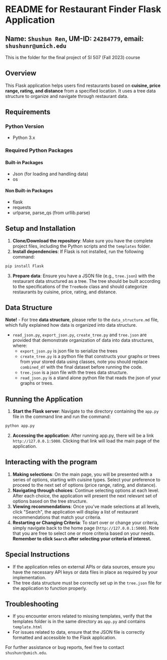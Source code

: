 # README for Restaurant Finder Flask Application
## Name: `Shushun Ren`, UM-ID: `24284779`, email: `shushunr@umich.edu`
This is the folder for the final project of SI 507 (Fall 2023) course

## Overview
This Flask application helps users find restaurants based on **cuisine, price range, rating, and distance** from a specified location. It uses a tree data structure to organize and navigate through restaurant data.

## Requirements
### Python Version
- Python 3.x

### Required Python Packages
#### Built-in Packages
- Json (for loading and handling data)
- os
#### Non Built-in Packages
- flask
- requests
- urlparse, parse_qs (from urllib.parse)

## Setup and Installation
1. **Clone/Download the repository**: Make sure you have the complete project files, including the Python scripts and the `templates` folder.
2. **Install dependencies**: If Flask is not installed, run the following command:
```python
pip install Flask
```
3. **Prepare data**: Ensure you have a JSON file (e.g., `tree.json`) with the restaurant data structured as a tree. The tree should be built according to the specifications of the `TreeNode` class and should categorize restaurants by cuisine, price, rating, and distance.

## Data Structure
**Note!** - For tree **data structure**, please refer to the `data_structure.md` file, which fully explained how data is organized into data structure.
- `read_json.py`, `export_json.py`, `create_tree.py` and `tree.json` are provided that demonstrate organization of data into data structures, where:
  - `export_json.py` is json file to serialize the trees
  - `create_tree.py` is a python file that constructs your graphs or trees from your stored data using classes, note you should replace `combined_df` with the final dataset before running the code.
  - `tree.json` is a json file with the trees data structure.
  - `read_json.py` is a stand alone python file that reads the json of your graphs or trees.
 
## Running the Application
1. **Start the Flask server**: Navigate to the directory containing the `app.py` file in the command line and run the command:
```python
python app.py
```
2. **Accessing the application**: After running app.py, there will be a link `http://127.0.0.1:5000`. Clicking that link will load the main page of the application.

## Interacting with the program
1. **Making selections**: On the main page, you will be presented with a series of options, starting with cuisine types. Select your preference to proceed to the next set of options (price range, rating, and distance).
2. **Navigating through choices**: Continue selecting options at each level. After each choice, the application will present the next relevant set of options based on the tree structure.
3. **Viewing recommendations**: Once you've made selections at all levels, click "Search", the application will display a list of restaurant recommendations that match your criteria.
4. **Restarting or Changing Criteria**: To start over or change your criteria, simply navigate back to the home page (`http://127.0.0.1:5000`). Note that you are free to select one or more criteria based on your needs. **Remember to click `Search` after selecting your criteria of interest.**

## Special Instructions
- If the application relies on external APIs or data sources, ensure you have the necessary API keys or data files in place as required by your implementation.
- The tree data structure must be correctly set up in the `tree.json` file for the application to function properly.

## Troubleshooting
- If you encounter errors related to missing templates, verify that the templates folder is in the same directory as `app.py` and contains `template.html`
- For issues related to data, ensure that the JSON file is correctly formatted and accessible to the Flask application.

For further assistance or bug reports, feel free to contact `shushunr@umich.edu`.
